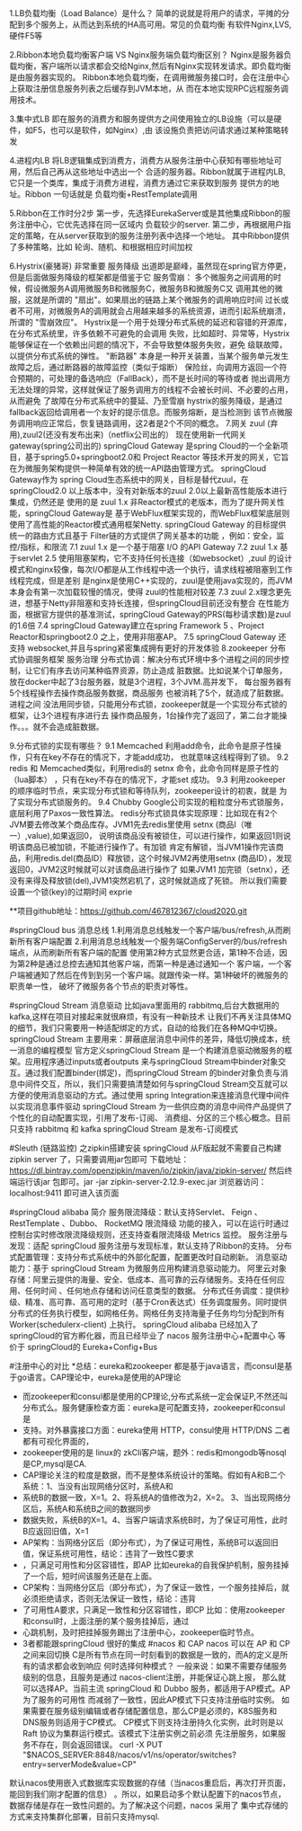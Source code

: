 1.LB负载均衡（Load Balance）是什么？
简单的说就是将用户的请求，平摊的分配到多个服务上，从而达到系统的HA高可用。常见的负载均衡
有软件Nginx,LVS,硬件F5等

2.Ribbon本地负载均衡客户端 VS Nginx服务端负载均衡区别？
Nginx是服务器负载均衡，客户端所以请求都会交给Nginx,然后有Nginx实现转发请求。即负载均衡是由服务器实现的。
Ribbon本地负载均衡，在调用微服务接口时，会在注册中心上获取注册信息服务列表之后缓存到JVM本地，从
而在本地实现RPC远程服务调用技术。

3.集中式LB
即在服务的消费方和服务提供方之间使用独立的LB设施（可以是硬件，如F5，也可以是软件，如Nginx）,由
该设施负责把访问请求通过某种策略转发

4.进程内LB
将LB逻辑集成到消费方，消费方从服务注册中心获知有哪些地址可用，然后自己再从这些地址中选出一个
合适的服务器。Ribbon就属于进程内LB,它只是一个类库，集成于消费方进程，消费方通过它来获取到服务
提供方的地址。Ribbon 一句话就是 负载均衡+RestTemplate调用

5.Ribbon在工作时分2步
第一步，先选择EurekaServer或是其他集成Ribbon的服务注册中心，它优先选择在同一区域内
负载较少的server.
第二步，再根据用户指定的策略，在从server获取到的服务注册列表中选择一个地址。
其中Ribbon提供了多种策略，比如 轮询、随机、和根据相应时间加权

6.Hystrix(豪猪哥) 非常重要 服务降级
出道即是巅峰，虽然现在spring官方停更，但是后面做服务降级的框架都是借鉴于它
服务雪崩：
多个微服务之间调用的时候，假设微服务A调用微服务B和微服务C，微服务B和微服务C又
调用其他的微服，这就是所谓的 "扇出"。如果扇出的链路上某个微服务的调用响应时间
过长或者不可用，对微服务A的调用就会占用越来越多的系统资源，进而引起系统崩溃，
所谓的 "雪崩效应"。
Hystrix是一个用于处理分布式系统的延迟和容错的开源库，在分布式系统里，许多依赖不可避免的会调用
失败，比如超时、异常等，Hystrix能够保证在一个依赖出问题的情况下，不会导致整体服务失败，避免
级联故障，以提供分布式系统的弹性。
"断路器" 本身是一种开关装置，当某个服务单元发生故障之后，通过断路器的故障监控（类似于熔断）
保险丝，向调用方返回一个符合预期的，可处理的备选响应（FallBack），而不是长时间的等待或者
抛出调用方无法处理的异常，这样就保证了服务调用方的线程不会被长时间、不必要的占用，从而避免
了故障在分布式系统中的蔓延、乃至雪崩
hystrix的服务降级，是通过fallback返回给调用者一个友好的提示信息。而服务熔断，是当检测到
该节点微服务调用响应正常后，恢复链路调用，这2者是2个不同的概念。
7.网关 zuul (弃用),zuul2(还没有发布出来)（netflix公司出的） 
现在使用新一代网关 gateway(spring公司出的)
springCloud Gateway 是spring Cloud的一个全新项目，基于spring5.0+springboot2.0和
Project Reactor 等技术开发的网关，它旨在为微服务架构提供一种简单有效的统一API路由管理方式。
springCloud Gateway作为 spring Cloud生态系统中的网关，目标是替代zuul，在 
springCloud2.0 以上版本中，没有对新版本的zuul 2.0以上最新高性能版本进行集成，仍然还是
使用的是 zuul 1.x 非Reactor模式的老版本，而为了提升网关性能，springCloud Gateway是
基于WebFlux框架实现的，而WebFlux框架底层则使用了高性能的Reactor模式通用框架Netty.
springCloud Gateway 的目标提供统一的路由方式且基于 Filter链的方式提供了网关基本的功能
，例如：安全，监控/指标，和限流
7.1 zuul 1.x 是一个基于阻塞 I/O 的API Gateway
7.2 zuul 1.x 基于servlet 2.5 使用阻塞架构，它不支持任何长连接（如websocket）,zuul 的设计
模式和nginx较像，每次I/O都是从工作线程中选一个执行，请求线程被阻塞到工作线程完成，但是差别
是nginx是使用C++实现的，zuul是使用java实现的，而JVM本身会有第一次加载较慢的情况，使得
zuul的性能相对较差
7.3 zuul 2.x理念更先进，想基于Netty非阻塞和支持长连接，但springCloud目前还没有整合
在性能方面，根据官方提供的基准测试，springCloud Gateway的PRS(每秒请求数)是zuul的1.6倍
7.4 springCloud Gateway建立在spring Framework 5 、Project Reactor和springboot2.0
之上，使用非阻塞AP。
7.5 springCloud Gateway 还支持 websocket,并且与spring紧密集成拥有更好的开发体验
8.zookeeper 分布式协调服务框架 服务治理
分布式协调：解决分布式环境中多个进程之间的同步控制，让它们有序去访问某种临界资源，防止造成
脏数据。比如说某个订单服务，放在docker中起了3台服务器，就是3个进程，3个JVM.高并发下，
每台服务器有5个线程操作去操作商品服务数据，商品服务 也被消耗了5个，就造成了脏数据。进程之间
没法用同步锁，只能用分布式锁，zookeeper就是一个实现分布式锁的框架，让3个进程有序进行去
操作商品服务，1台操作完了返回了，第二台才能操作。。。就不会造成脏数据。

9.分布式锁的实现有哪些？
9.1 Memcached 利用add命令，此命令是原子性操作，只有在key不存在的情况下，才能add成功，
也就意味这线程得到了锁。
9.2 redis 和 Memcached类似，利用redis的 setnx 命令，此命令同样是原子性的（lua脚本）
，只有在key不存在的情况下，才能set 成功。
9.3 利用zookeeper的顺序临时节点，来实现分布式锁和等待队列，zookeeper设计的初衷，就是
为了实现分布式锁服务的。
9.4 Chubby Google公司实现的粗粒度分布式锁服务，底层利用了Paxos一致性算法。
redis分布式锁具体实现原理：比如现在有2个JVM要去修改某个商品库存。JVM1先去redis里使用
setnx (商品I（唯一）,value),如果返回0，
说明该商品没有被锁住，可以进行操作，如果返回1则说明该商品已被加锁，不能进行操作了。有加锁
肯定有解锁，当JVM1操作完该商品，利用redis.del(商品ID）释放锁，这个时候JVM2再使用setnx
(商品ID），发现返回0，JVM2这时候就可以对该商品进行操作了
如果JVM1 加完锁（setnx），还没有来得及释放锁(del),JVM1突然宕机了，这时候就造成了死锁。
所以我们需要设置一个锁(key)的过期时间 exprie 

**项目github地址：https://github.com/467812367/cloud2020.git

#springCloud bus 消息总线
1.利用消息总线触发一个客户端/bus/refresh,从而刷新所有客户端配置
2.利用消息总线触发一个服务端ConfigServer的/bus/refresh端点，从而刷新所有客户端的配置
使用第2种方式显然更合适，第1种不合适，因为第2种是通过总控去通知其他客户端，而第一种是通过通知一个
客户端，一个客户端被通知了然后在传到到另一个客户端。就跟传染一样。第1种破坏的微服务的职责单一性，
破坏了微服务各个节点的职责对等性。

#springCloud Stream 消息驱动
比如java里面用的 rabbitmq,后台大数据用的 kafka,这样在项目对接起来就很麻烦，有没有一种新技术
让我们不再关注具体MQ的细节，我们只需要用一种适配绑定的方式，自动的给我们在各种MQ中切换。
springCloud Stream 主要用来：屏蔽底层消息中间件的差异，降低切换成本，统一消息的编程模型
官方定义springCloud Stream 是一个构建消息驱动微服务的框架。应用程序通过inputs或者outputs
来与springCloud Stream中binder对象交互。通过我们配置binder(绑定)，而springCloud Stream
的binder对象负责与消息中间件交互，所以，我们只需要搞清楚如何与springCloud Stream交互就可以
方便的使用消息驱动的方式。通过使用 spring Integration来连接消息代理中间件以实现消息事件驱动
springCloud Stream 为一些供应商的消息中间件产品提供了个性化的自动配置实现，引用了发布-订阅、
消费组、分区的三个核心概念。目前只支持 rabbitmq 和 kafka
springCloud Stream 是发布-订阅模式

#Sleuth (链路监控) 之zipkin搭建安装
springCloud 从F版起就不需要自己构建 zipkin server 了，只需要调用jar包即可
下载地址：https://dl.bintray.com/openzipkin/maven/io/zipkin/java/zipkin-server/
然后终端运行该jar 包即可。jar -jar zipkin-server-2.12.9-exec.jar 
浏览器访问：localhost:9411 即可进入该页面

#springCloud alibaba 简介
服务限流降级：默认支持Servlet、 Feign 、RestTemplate 、Dubbo、 RocketMQ 限流降级
功能的接入，可以在运行时通过控制台实时修改限流降级规则，还支持查看限流降级 Metrics 监控。
服务注册与发现：适配 springCloud 服务注册与发现标准，默认支持了Ribbon的支持。
分布式配置管理：支持分布式系统中的外部化配置，配置更改时自动刷新。
消息驱动能力：基于 springCloud Stream 为微服务应用构建消息驱动能力。
阿里云对象存储：阿里云提供的海量、安全、低成本、高可靠的云存储服务。支持在任何应用、任何时间
、任何地点存储和访问任意类型的数据。
分布式任务调度：提供秒级、精准、高可靠、高可用的定时（基于Cron表达式）任务调度服务。同时提供
分布式的任务执行模型，如网格任务。网格任务支持海量子任务均匀分配到所有 
Worker(schedulerx-client) 上执行。
springCloud alibaba 已经加入了springCloud的官方孵化器，而且已经毕业了
nacos 服务注册中心+配置中心  等价于 springCloud的 Eureka+Config+Bus

#注册中心的对比
*总结：eureka和zookeeper 都是基于java语言，而consul是基于go语言。CAP理论中，eureka是使用的AP理论
* 而zookeeper和consul都是使用的CP理论,分布式系统一定会保证P,不然还叫分布式么。服务健康检查方面：eureka是可配置支持，zookeeper和consul是
* 支持。对外暴露接口方面：eureka使用 HTTP，consul使用 HTTP/DNS 二者都有可视化界面的，
* zookeeper使用的是 linux的 zkCli客户端，题外：redis和mongodb等nosql是CP,mysql是CA.
* CAP理论关注的粒度是数据，而不是整体系统设计的策略。假如有A和B二个系统：1、当没有出现网络分区时，系统A和
* 系统B的数据一致，X=1。2、将系统A的值修改为2，X=2。  3、当出现网络分区后，系统A和系统B之间的数据同步
* 数据失败，系统B的X=1。4、当客户端请求系统B时，为了保证可用性，此时B应返回旧值，X=1
* AP架构：当网络分区后（即分布式），为了保证可用性，系统B可以返回旧值，保证系统可用性，结论：违背了一致性C要求
* ，只满足可用性和分区容错性，即AP 比如eureka的自我保护机制，服务挂掉了一个后，短时间该服务还是在上面。
* CP架构：当网络分区后（即分布式），为了保证一致性，一个服务挂掉后，就必须拒绝请求，否则无法保证一致性，结论：违背
* 了可用性A要求，只满足一致性和分区容错性，即CP 比如：使用zookeeper和consul时，上面注册的某个服务挂掉后，通过
* 心跳机制，及时把挂掉服务踢出了注册中心，zookeeper临时节点。
* 3者都能跟springCloud 很好的集成
#nacos 和 CAP
nacos 可以在 AP 和 CP 之间来回切换
C是所有节点在同一时刻看到的数据是一致的，而A的定义是所有的请求都会收到响应
何时选择何种模式？
一般来说：如果不需要存储服务级别的信息，且服务是通过 nacos-client注册，并能保证心跳上报，
那么就可以选择AP。当前主流 springCloud 和 Dubbo 服务，都适用于AP模式。AP为了服务的可用性
而减弱了一致性，因此AP模式下只支持注册临时实例。
如果需要在服务级别编辑或者存储配置信息，那么CP是必须的，K8S服务和DNS服务则适用于CP模式。
CP模式下则支持注册持久化实例，此时则是以 Raft 协议为集群运行模式。该模式下注册实例之前必须
先注册服务，如果服务不存在，则会返回错误。
curl -X PUT "$NACOS_SERVER:8848/nacos/v1/ns/operator/switches?entry=serverMode&value=CP"

默认nacos使用嵌入式数据库实现数据的存储（当nacos重启后，再次打开页面，能回到我们刚才配置的信息）
。所以，如果启动多个默认配置下的nacos节点，数据存储是存在一致性问题的。为了解决这个问题，nacos
采用了 集中式存储的方式来支持集群化部署，目前只支持mysql.
